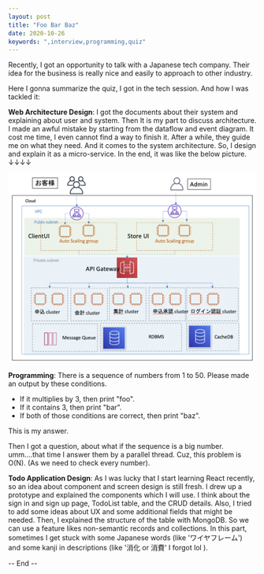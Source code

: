 ```yaml
---
layout: post
title: "Foo Bar Baz"
date: 2020-10-26
keywords: ",interview,programming,quiz"
---
```


Recently, I got an opportunity to talk with a Japanese tech company.
Their idea for the business is really nice and easily to approach to other industry.

Here I gonna summarize the quiz, I got in the tech session. And how I was tackled it:

**Web Architecture Design**:
I got the documents about their system and explaining about user and system. Then It is my part to discuss architecture. I made an awful mistake by starting from the dataflow and event diagram. It cost me time, I even cannot find a way to finish it. After a while, they guide me on what they need. And it comes to the system architecture. So, I design and explain it as a micro-service. In the end, it was like the below picture. ↓↓↓↓

![web-architecture-design](/assets/20201026-1.png)

**Programming**:
There is a sequence of numbers from 1 to 50. Please made an output by these conditions.
- If it multiplies by 3, then print "foo".
- If it contains 3, then print "bar".
- If both of those conditions are correct, then print "baz".

This is my answer.

<script src="https://gist.github.com/auycro/91476b0d316fff78c4b7d1f2d4574bea.js"></script>

Then I got a question, about what if the sequence is a big number.
umm....that time I answer them by a parallel thread. Cuz, this problem is O(N). (As we need to check every number).

**Todo Application Design**:
As I was lucky that I start learning React recently, so an idea about component and screen design is still fresh.
I drew up a prototype and explained the components which I will use. I think about the sign in and sign up page, TodoList table, and the CRUD details. Also, I tried to add some ideas about UX and some additional fields that might be needed. Then, I explained the structure of the table with MongoDB. So we can use a feature likes non-semantic records and collections. In this part, sometimes I get stuck with some Japanese words (like 'ワイヤフレーム') and some kanji in descriptions (like '消化 or 消費' I forgot lol ).

-- End --
